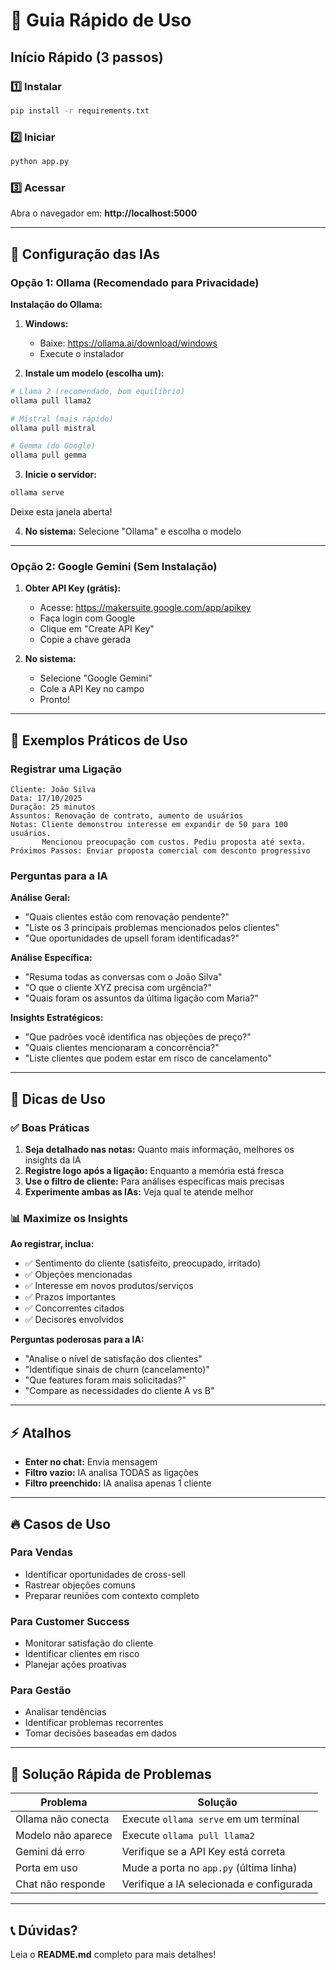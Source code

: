 # 🎯 Guia Rápido de Uso

## Início Rápido (3 passos)

### 1️⃣ Instalar
```bash
pip install -r requirements.txt
```

### 2️⃣ Iniciar
```bash
python app.py
```

### 3️⃣ Acessar
Abra o navegador em: **http://localhost:5000**

---

## 🤖 Configuração das IAs

### Opção 1: Ollama (Recomendado para Privacidade)

**Instalação do Ollama:**

1. **Windows:**
   - Baixe: https://ollama.ai/download/windows
   - Execute o instalador
   
2. **Instale um modelo (escolha um):**
```bash
# Llama 2 (recomendado, bom equilíbrio)
ollama pull llama2

# Mistral (mais rápido)
ollama pull mistral

# Gemma (do Google)
ollama pull gemma
```

3. **Inicie o servidor:**
```bash
ollama serve
```
Deixe esta janela aberta!

4. **No sistema:** Selecione "Ollama" e escolha o modelo

---

### Opção 2: Google Gemini (Sem Instalação)

1. **Obter API Key (grátis):**
   - Acesse: https://makersuite.google.com/app/apikey
   - Faça login com Google
   - Clique em "Create API Key"
   - Copie a chave gerada

2. **No sistema:**
   - Selecione "Google Gemini"
   - Cole a API Key no campo
   - Pronto!

---

## 💬 Exemplos Práticos de Uso

### Registrar uma Ligação

```
Cliente: João Silva
Data: 17/10/2025
Duração: 25 minutos
Assuntos: Renovação de contrato, aumento de usuários
Notas: Cliente demonstrou interesse em expandir de 50 para 100 usuários.
       Mencionou preocupação com custos. Pediu proposta até sexta.
Próximos Passos: Enviar proposta comercial com desconto progressivo
```

### Perguntas para a IA

**Análise Geral:**
- "Quais clientes estão com renovação pendente?"
- "Liste os 3 principais problemas mencionados pelos clientes"
- "Que oportunidades de upsell foram identificadas?"

**Análise Específica:**
- "Resuma todas as conversas com o João Silva"
- "O que o cliente XYZ precisa com urgência?"
- "Quais foram os assuntos da última ligação com Maria?"

**Insights Estratégicos:**
- "Que padrões você identifica nas objeções de preço?"
- "Quais clientes mencionaram a concorrência?"
- "Liste clientes que podem estar em risco de cancelamento"

---

## 🎨 Dicas de Uso

### ✅ Boas Práticas

1. **Seja detalhado nas notas:** Quanto mais informação, melhores os insights da IA
2. **Registre logo após a ligação:** Enquanto a memória está fresca
3. **Use o filtro de cliente:** Para análises específicas mais precisas
4. **Experimente ambas as IAs:** Veja qual te atende melhor

### 📊 Maximize os Insights

**Ao registrar, inclua:**
- ✅ Sentimento do cliente (satisfeito, preocupado, irritado)
- ✅ Objeções mencionadas
- ✅ Interesse em novos produtos/serviços
- ✅ Prazos importantes
- ✅ Concorrentes citados
- ✅ Decisores envolvidos

**Perguntas poderosas para a IA:**
- "Analise o nível de satisfação dos clientes"
- "Identifique sinais de churn (cancelamento)"
- "Que features foram mais solicitadas?"
- "Compare as necessidades do cliente A vs B"

---

## ⚡ Atalhos

- **Enter no chat:** Envia mensagem
- **Filtro vazio:** IA analisa TODAS as ligações
- **Filtro preenchido:** IA analisa apenas 1 cliente

---

## 🔥 Casos de Uso

### Para Vendas
- Identificar oportunidades de cross-sell
- Rastrear objeções comuns
- Preparar reuniões com contexto completo

### Para Customer Success
- Monitorar satisfação do cliente
- Identificar clientes em risco
- Planejar ações proativas

### Para Gestão
- Analisar tendências
- Identificar problemas recorrentes
- Tomar decisões baseadas em dados

---

## 🚨 Solução Rápida de Problemas

| Problema | Solução |
|----------|---------|
| Ollama não conecta | Execute `ollama serve` em um terminal |
| Modelo não aparece | Execute `ollama pull llama2` |
| Gemini dá erro | Verifique se a API Key está correta |
| Porta em uso | Mude a porta no `app.py` (última linha) |
| Chat não responde | Verifique a IA selecionada e configurada |

---

## 📞 Dúvidas?

Leia o **README.md** completo para mais detalhes!

